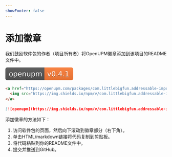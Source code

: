 ```yaml
---
showFooter: false
---
```

# 添加徽章

我们鼓励软件包的作者（项目所有者）将OpenUPM徽章添加到该项目的README文件中。

![徽章示例](../../docs/images/badge-example.svg)

```html
<a href="https://openupm.com/packages/com.littlebigfun.addressable-importer/">
  <img src="https://img.shields.io/npm/v/com.littlebigfun.addressable-importer?label=openupm&amp;registry_uri=https://package.openupm.com" />
</a>
```

```markdown
[![openupm](https://img.shields.io/npm/v/com.littlebigfun.addressable-importer?label=openupm&registry_uri=https://package.openupm.com)](https://openupm.com/packages/com.littlebigfun.addressable-importer/)
```

添加徽章的方法如下：

1. 访问软件包的页面，然后向下滚动到徽章部分（右下角）。
2. 单击HTML/markdown链接将代码复制到剪贴板。
3. 将代码粘贴到你的README文件中。
4. 提交并推送到GitHub。
